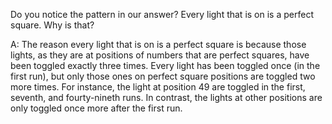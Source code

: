 Do you notice the pattern in our answer? Every light that is on is a perfect square. Why is that?

A: The reason every light that is on is a perfect square is because those lights, as they are at positions of numbers that are perfect squares, have been toggled exactly three times. Every light has been toggled once (in the first run), but only those ones on perfect square positions are toggled two more times. For instance, the light at position 49 are toggled in the first, seventh, and fourty-nineth runs. In contrast, the lights at other positions are only toggled once more after the first run.